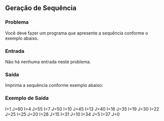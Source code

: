 ## Geração de Sequência

### Problema

Você deve fazer um programa que apresente a sequência conforme o exemplo abaixo.

### Entrada

Não há nenhuma entrada neste problema.

### Saída

Imprima a sequência conforme exemplo abaixo:

### Exemplo de Saída

I=1 J=60
I=4 J=55
I=7 J=50
I=10 J=45
I=13 J=40
I=16 J=35
I=19 J=30
I=22 J=25
I=25 J=20
I=28 J=15
I=31 J=10
I=34 J=5
I=37 J=0